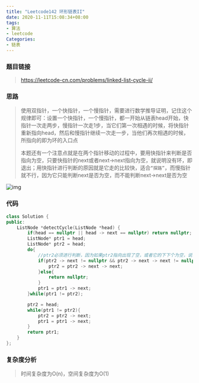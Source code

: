 ```yaml
---
title: "Leetcode142 环形链表II"
date: 2020-11-11T15:08:34+08:00
tags:
- 算法
- leetcode
Categories:
- 链表
---
```


### **题目链接**

> https://leetcode-cn.com/problems/linked-list-cycle-ii/

### **思路**

> 使用双指针，一个快指针，一个慢指针，需要进行数学推导证明，记住这个规律即可：设置一个快指针，一个慢指针，都一开始从链表head开始，快指针一次走两步，慢指针一次走1步，当它们第一次相遇的时候，将快指针重新指向head，然后和慢指针继续一次走一步，当他们再次相遇的时候，所指向的即为环的入口点
>
> 本题还有一个注意点就是在两个指针移动的过程中，要用快指针来判断是否指向为空，只要快指针的next或者next->next指向为空，就说明没有环，即退出；用快指针进行判断的原因就是它走的比较快，适合`“探路”`，而慢指针就不行，因为它只能判断next是否为空，而不能判断next->next是否为空

![img](https://cdn.jsdelivr.net/gh/VegeBun-csj/Images/{F8EEE54D-47A1-239D-6D27-BACDA2BC4C37}.png)

### **代码**

```c++
class Solution {
public:
    ListNode *detectCycle(ListNode *head) {
        if(head == nullptr || head -> next == nullptr) return nullptr;
        ListNode* ptr1 = head;
        ListNode* ptr2 = head;
        do{
            //ptr2必须进行判断，因为如果ptr2指向出现了空，或者它的下下个为空，说明不存在环
            if(ptr2 -> next != nullptr && ptr2 -> next -> next != nullptr){
                ptr2 = ptr2 -> next -> next;
            }else{
                return nullptr;
            }
            ptr1 = ptr1 -> next;
        }while(ptr1 != ptr2);

        ptr2 = head;
        while(ptr1 != ptr2){
            ptr2 = ptr2 -> next;
            ptr1 = ptr1 -> next;
        }
        return ptr1;
    }
};
```

### **复杂度分析**

> 时间复杂度为O(n)，空间复杂度为O(1)